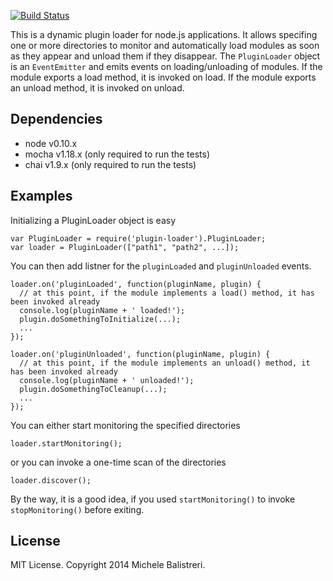 [![Build Status](https://travis-ci.org/briksoftware/plugin-loader.svg?branch=master)](https://travis-ci.org/briksoftware/plugin-loader)

This is a dynamic plugin loader for node.js applications. It allows specifing one or more directories to monitor and automatically load modules as soon as they appear and unload them if they disappear. The ```PluginLoader``` object is an ```EventEmitter``` and emits events on loading/unloading of modules. If the module exports a load method, it is invoked on load. If the module exports an unload method, it is invoked on unload.

## Dependencies

* node v0.10.x
* mocha v1.18.x (only required to run the tests)
* chai v1.9.x (only required to run the tests)

## Examples

Initializing a PluginLoader object is easy

```
var PluginLoader = require('plugin-loader').PluginLoader;
var loader = PluginLoader(["path1", "path2", ...]);
```

You can then add listner for the ```pluginLoaded``` and ```pluginUnloaded``` events.

```
loader.on('pluginLoaded', function(pluginName, plugin) {
  // at this point, if the module implements a load() method, it has been invoked already
  console.log(pluginName + ' loaded!');
  plugin.doSomethingToInitialize(...);
  ...
});

loader.on('pluginUnloaded', function(pluginName, plugin) {
  // at this point, if the module implements an unload() method, it has been invoked already
  console.log(pluginName + ' unloaded!');
  plugin.doSomethingToCleanup(...);
  ...
});
```

You can either start monitoring the specified directories

```
loader.startMonitoring();
```

or you can invoke a one-time scan of the directories

```
loader.discover();
```

By the way, it is a good idea, if you used ```startMonitoring()``` to invoke ```stopMonitoring()``` before exiting.

## License

MIT License. Copyright 2014 Michele Balistreri.
